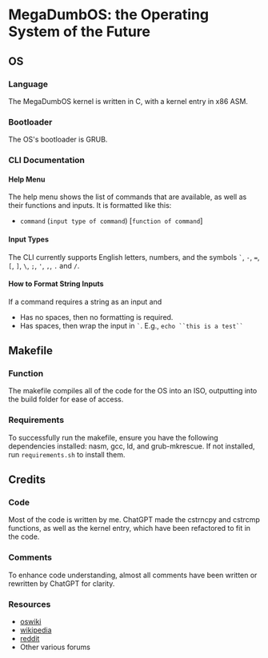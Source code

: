 # MegaDumbOS: the Operating System of the Future

## OS

### Language
The MegaDumbOS kernel is written in C, with a kernel entry in x86 ASM.

### Bootloader
The OS's bootloader is GRUB.

### CLI Documentation

#### Help Menu
The help menu shows the list of commands that are available, as well as their functions and inputs. It is formatted like this:
* `command` (`input type of command`) [`function of command`]

#### Input Types
The CLI currently supports English letters, numbers, and the symbols `` ` ``, `-`, `=`, `[`, `]`, `\`, `;`, `'`, `,`, `.` and `/`.

#### How to Format String Inputs
If a command requires a string as an input and
* Has no spaces, then no formatting is required.
* Has spaces, then wrap the input in `` ` ``. E.g., `echo ``this is a test`` ` 

## Makefile

### Function
The makefile compiles all of the code for the OS into an ISO, outputting into the build folder for ease of access.

### Requirements
To successfully run the makefile, ensure you have the following dependencies installed: nasm, gcc, ld, and grub-mkrescue. If not installed, run `requirements.sh` to install them.

## Credits

### Code
Most of the code is written by me. ChatGPT made the cstrncpy and cstrcmp functions, as well as the kernel entry, which have been refactored to fit in the code.

### Comments
To enhance code understanding, almost all comments have been written or rewritten by ChatGPT for clarity.

### Resources
* [oswiki](https://wiki.osdev.org)
* [wikipedia](https://www.wikipedia.org/)
* [reddit](https://www.reddit.com/)
* Other various forums
